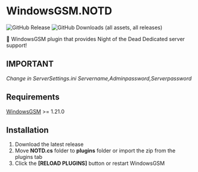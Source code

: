 # WindowsGSM.NOTD
![GitHub Release](https://img.shields.io/github/v/release/Soulflare3/WindowsGSM.NOTD)
![GitHub Downloads (all assets, all releases)](https://img.shields.io/github/downloads/Soulflare3/WindowsGSM.NOTD/total)

🧩 WindowsGSM plugin that provides Night of the Dead Dedicated server support!

## IMPORTANT
*Change in ServerSettings.ini Servername,Adminpassword,Serverpassword*

## Requirements
[WindowsGSM](https://github.com/WindowsGSM/WindowsGSM) >= 1.21.0

## Installation
1. Download the latest release
1. Move **NOTD.cs** folder to **plugins** folder or import the zip from the plugins tab
1. Click the **[RELOAD PLUGINS]** button or restart WindowsGSM
